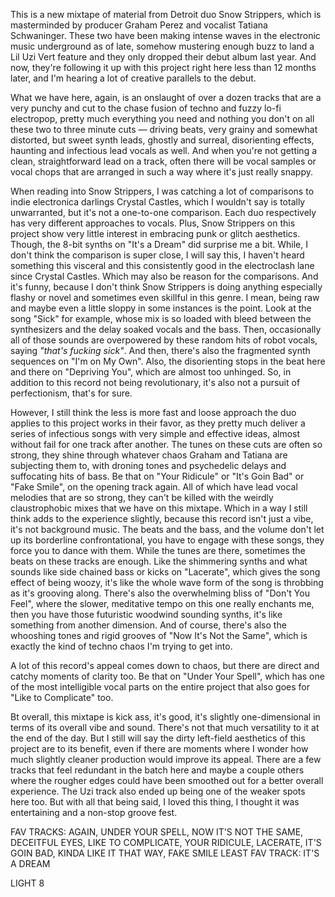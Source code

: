 This is a new mixtape of material from Detroit duo Snow Strippers, which is masterminded by producer Graham Perez and vocalist Tatiana Schwaninger. These two have been making intense waves in the electronic music underground as of late, somehow mustering enough buzz to land a Lil Uzi Vert feature and they only dropped their debut album last year. And now, they're following it up with this project right here less than 12 months later, and I'm hearing a lot of creative parallels to the debut.

What we have here, again, is an onslaught of over a dozen tracks that are a very punchy and cut to the chase fusion of techno and fuzzy lo-fi electropop, pretty much everything you need and nothing you don't on all these two to three minute cuts — driving beats, very grainy and somewhat distorted, but sweet synth leads, ghostly and surreal, disorienting effects, haunting and infectious lead vocals as well. And when you're not getting a clean, straightforward lead on a track, often there will be vocal samples or vocal chops that are arranged in such a way where it's just really snappy.

When reading into Snow Strippers, I was catching a lot of comparisons to indie electronica darlings Crystal Castles, which I wouldn't say is totally unwarranted, but it's not a one-to-one comparison. Each duo respectively has very different approaches to vocals. Plus, Snow Strippers on this project show very little interest in embracing punk or glitch aesthetics. Though, the 8-bit synths on "It's a Dream" did surprise me a bit. While, I don't think the comparison is super close, I will say this, I haven't heard something this visceral and this consistently good in the electroclash lane since Crystal Castles. Which may also be reason for the comparisons. And it's funny, because I don't think Snow Strippers is doing anything especially flashy or novel and sometimes even skillful in this genre. I mean, being raw and maybe even a little sloppy in some instances is the point. Look at the song "Sick" for example, whose mix is so loaded with bleed between the synthesizers and the delay soaked vocals and the bass. Then, occasionally all of those sounds are overpowered by these random hits of robot vocals, saying _"that's fucking sick"_. And then, there's also the fragmented synth sequences on "I'm on My Own". Also, the disorienting stops in the beat here and there on "Depriving You", which are almost too unhinged. So, in addition to this record not being revolutionary, it's also not a pursuit of perfectionism, that's for sure.

However, I still think the less is more fast and loose approach the duo applies to this project works in their favor, as they pretty much deliver a series of infectious songs with very simple and effective ideas, almost without fail for one track after another. The tunes on these cuts are often so strong, they shine through whatever chaos Graham and Tatiana are subjecting them to, with droning tones and psychedelic delays and suffocating hits of bass. Be that on "Your Ridicule" or "It's Goin Bad" or "Fake Smile", on the opening track again. All of which have lead vocal melodies that are so strong, they can't be killed with the weirdly claustrophobic mixes that we have on this mixtape. Which in a way I still think adds to the experience slightly, because this record isn't just a vibe, it's not background music. The beats and the bass, and the volume don't let up its borderline confrontational, you have to engage with these songs, they force you to dance with them. While the tunes are there, sometimes the beats on these tracks are enough. Like the shimmering synths and what sounds like side chained bass or kicks on "Lacerate", which gives the song effect of being woozy, it's like the whole wave form of the song is throbbing as it's grooving along. There's also the overwhelming bliss of "Don't You Feel", where the slower, meditative tempo on this one really enchants me, then you have those futuristic woodwind sounding synths, it's like something from another dimension. And of course, there's also the whooshing tones and rigid grooves of "Now It's Not the Same", which is exactly the kind of techno chaos I'm trying to get into.

A lot of this record's appeal comes down to chaos, but there are direct and catchy moments of clarity too. Be that on "Under Your Spell", which has one of the most intelligible vocal parts on the entire project that also goes for "Like to Complicate" too.

Bt overall, this mixtape is kick ass, it's good, it's slightly one-dimensional in terms of its overall vibe and sound. There's not that much versatility to it at the end of the day. But I still will say the dirty left-field aesthetics of this project are to its benefit, even if there are moments where I wonder how much slightly cleaner production would improve its appeal. There are a few tracks that feel redundant in the batch here and maybe a couple others where the rougher edges could have been smoothed out for a better overall experience. The Uzi track also ended up being one of the weaker spots here too. But with all that being said, I loved this thing, I thought it was entertaining and a non-stop groove fest.

FAV TRACKS: AGAIN, UNDER YOUR SPELL, NOW IT'S NOT THE SAME, DECEITFUL EYES, LIKE TO COMPLICATE, YOUR RIDICULE, LACERATE, IT'S GOIN BAD, KINDA LIKE IT THAT WAY, FAKE SMILE
LEAST FAV TRACK: IT'S A DREAM

LIGHT 8
